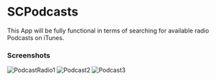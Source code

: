 # SCPodcasts
This App will be fully functional in terms of searching for available radio Podcasts on iTunes.

### Screenshots 

![PodcastRadio1](https://user-images.githubusercontent.com/1453658/65682545-0e663f00-e053-11e9-9fc1-9cfd22808e31.png)
![Podcast2](https://user-images.githubusercontent.com/1453658/65682617-305fc180-e053-11e9-80fc-a0b7ebc954ff.png)
![Podcast3](https://user-images.githubusercontent.com/1453658/65682618-305fc180-e053-11e9-9a1a-1d7683307e01.png)
